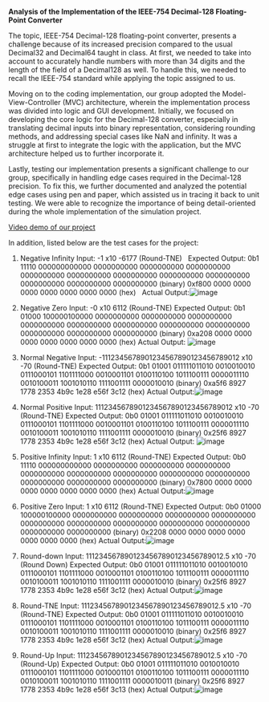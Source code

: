 **Analysis of the Implementation of the IEEE-754 Decimal-128 Floating-Point Converter**

The topic, IEEE-754 Decimal-128 floating-point converter, presents a challenge because of its increased precision compared to the usual Decimal32 and Decimal64 taught in class. At first, we needed to take into account to accurately handle numbers with more than 34 digits and the length of the field of a Decimal128 as well. To handle this, we needed to recall the IEEE-754 standard while applying the topic assigned to us.

Moving on to the coding implementation, our group adopted the Model-View-Controller (MVC) architecture, wherein the implementation process was divided into logic and GUI development. Initially, we focused on developing the core logic for the Decimal-128 converter, especially in translating decimal inputs into binary representation, considering rounding methods, and addressing special cases like NaN and infinity. It was a struggle at first to integrate the logic with the application, but the MVC architecture helped us to further incorporate it.

Lastly, testing our implementation presents a significant challenge to our group, specifically in handling edge cases required in the Decimal-128 precision. To fix this, we further documented and analyzed the potential edge cases using pen and paper, which assisted us in tracing it back to unit testing. We were able to recognize the importance of being detail-oriented during the whole implementation of the simulation project.

[Video demo of our project](https://youtu.be/91luqW7JkRM)

In addition, listed below are the test cases for the project:

1. Negative Infinity
   Input: -1 x10 -6177 (Round-TNE)
   &nbsp; Expected Output: 0b1 11110 000000000000 0000000000 0000000000 0000000000 0000000000 0000000000 0000000000 0000000000 0000000000 0000000000 0000000000 0000000000 (binary)
                    0xf800 0000 0000 0000 0000 0000 0000 0000 (hex)
   &nbsp; Actual Output:![image](https://github.com/dhannn/decimal128-converter/assets/135326621/fcc2fbfd-a1d2-4435-8113-3e79fa0467f1)
          
2. Negative Zero
   Input: -0 x10 6112 (Round-TNE)
   Expected Output: 0b1 01000 100000100000 0000000000 0000000000 0000000000 0000000000 0000000000 0000000000 0000000000 0000000000 0000000000 0000000000 0000000000 (binary)
				            0xa208 0000 0000 0000 0000 0000 0000 0000  (hex)
   Actual Output: ![image](https://github.com/dhannn/decimal128-converter/assets/135326621/62879acc-63b5-4434-893f-e417e2a4f1b0)

3. Normal Negative
   Input: -1112345678901234567890123456789012 x10 -70 (Round-TNE)
   Expected Output: 0b1 01001 011111011010 0010010010 0111000101 1101111000 0010001101 0100110100 1011100111 0000011110 0010100011 1001010110 1111001111 0000010010 (binary)
				            0xa5f6 8927 1778 2353 4b9c 1e28 e56f 3c12  (hex)
   Actual Output:![image](https://github.com/dhannn/decimal128-converter/assets/135326621/4448d5e2-c318-4243-aec5-e00cbb3d404f)

4. Normal Positive
   Input: 1112345678901234567890123456789012 x10 -70 (Round-TNE)
   Expected Output: 0b0 01001 011111011010 0010010010 0111000101 1101111000 0010001101 0100110100 1011100111 0000011110 0010100011 1001010110 1111001111 0000010010 (binary)
				            0x25f6 8927 1778 2353 4b9c 1e28 e56f 3c12  (hex)
   Actual Output: ![image](https://github.com/dhannn/decimal128-converter/assets/135326621/7508b95c-d483-48aa-9a44-381f200ea21a)

5. Positive Infinity
   Input: 1 x10 6112 (Round-TNE)
   Expected Output: 0b0 11110 000000000000 0000000000 0000000000 0000000000 0000000000 0000000000 0000000000 0000000000 0000000000 0000000000 0000000000 0000000000 (binary)
				            0x7800 0000 0000 0000 0000 0000 0000 0000  (hex)
   Actual Output:![image](https://github.com/dhannn/decimal128-converter/assets/135326621/5244e3f7-b94a-4e33-93ed-2192678beedd)

6. Positive Zero
   Input: 1 x10 6112 (Round-TNE)
   Expected Output: 0b0 01000 100000100000 0000000000 0000000000 0000000000 0000000000 0000000000 0000000000 0000000000 0000000000 0000000000 0000000000 0000000000 (binary)
			              0x2208 0000 0000 0000 0000 0000 0000 0000  (hex)
   Actual Output:![image](https://github.com/dhannn/decimal128-converter/assets/135326621/a9aa9142-5c62-4009-b42e-f2d6e5e226e7)

7. Round-down
   Input: 1112345678901234567890123456789012.5 x10 -70 (Round Down)
   Expected Output: 0b0 01001 011111011010 0010010010 0111000101 1101111000 0010001101 0100110100 1011100111 0000011110 0010100011 1001010110 1111001111 0000010010 (binary)
            				0x25f6 8927 1778 2353 4b9c 1e28 e56f 3c12  (hex)
   Actual Output:![image](https://github.com/dhannn/decimal128-converter/assets/135326621/d7e5f198-5077-45da-98b8-d6df46dcdc9b)

8. Round-TNE
   Input: 1112345678901234567890123456789012.5 x10 -70 (Round-TNE)
   Expected Output: 0b0 01001 011111011010 0010010010 0111000101 1101111000 0010001101 0100110100 1011100111 0000011110 0010100011 1001010110 1111001111 0000010010 (binary)
            				0x25f6 8927 1778 2353 4b9c 1e28 e56f 3c12  (hex)
   Actual Output:![image](https://github.com/dhannn/decimal128-converter/assets/135326621/0b027d2b-afa8-4525-a32d-b36f63907931)

9. Round-Up
   Input: 1112345678901234567890123456789012.5 x10 -70 (Round-Up)
   Expected Output: 0b0 01001 011111011010 0010010010 0111000101 1101111000 0010001101 0100110100 1011100111 0000011110 0010100011 1001010110 1111001111 0000010011 (binary)
            				0x25f6 8927 1778 2353 4b9c 1e28 e56f 3c13  (hex)
   Actual Output:![image](https://github.com/dhannn/decimal128-converter/assets/135326621/f4e50423-a94c-4580-9d45-d6a1d3dcfdbb)






   

  

    

